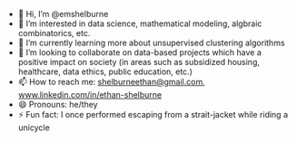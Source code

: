 - 👋 Hi, I’m @emshelburne
- 👀 I’m interested in data science, mathematical modeling, algbraic combinatorics, etc.
- 🌱 I’m currently learning more about unsupervised clustering algorithms
- 💞️ I’m looking to collaborate on data-based projects which have a positive impact on society (in areas such as subsidized housing, healthcare, data ethics, public education, etc.)
- 📫 How to reach me: shelburneethan@gmail.com, www.linkedin.com/in/ethan-shelburne
- 😄 Pronouns: he/they
- ⚡ Fun fact: I once performed escaping from a strait-jacket while riding a unicycle

<!---
emshelburne/emshelburne is a ✨ special ✨ repository because its `README.md` (this file) appears on your GitHub profile.
You can click the Preview link to take a look at your changes.
--->
